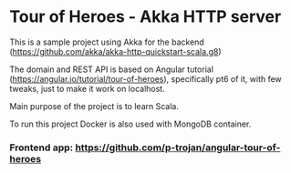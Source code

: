 # Tour of Heroes - Akka HTTP server

This is a sample project using Akka for the backend (https://github.com/akka/akka-http-quickstart-scala.g8)
 
The domain and REST API is based on Angular tutorial (https://angular.io/tutorial/tour-of-heroes), specifically pt6 of it, with few tweaks, 
just to make it work on localhost.

Main purpose of the project is to learn Scala.


To run this project Docker is also used with MongoDB container.


### Frontend app: https://github.com/p-trojan/angular-tour-of-heroes